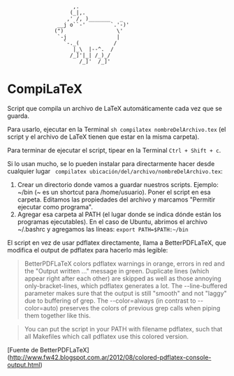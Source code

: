                                
                         ,.
                        (_|,.
                       ,' /, )_______   _
                    __j o``-'        `.'-)'
                   (")                 \' 
                    `-j                |
                      `-._(           /
                         |_\  |--^.  /
                        /_]'|_| /_)_/
                           /_]'  /_]'

                               

# CompiLaTeX
Script que compila un archivo de LaTeX automáticamente cada vez que se guarda.

Para usarlo, ejecutar en la Terminal `sh compilatex nombreDelArchivo.tex` (el script y el archivo de LaTeX tienen que estar en la misma carpeta).

Para terminar de ejecutar el script, tipear en la Terminal `Ctrl + Shift + c`.



Si lo usan mucho, se lo pueden instalar para directarmente hacer desde cualquier lugar 
` compilatex ubicación/del/archivo/nombreDelArchivo.tex`:

 1. Crear un directorio donde vamos a guardar nuestros scripts. Ejemplo: ~/bin (~ es un shortcut para /home/usuario).
    Poner el script en esa carpeta. Editamos las propiedades del archivo y marcamos "Permitir ejecutar como programa".
 2. Agregar esa carpeta al PATH (el lugar donde se indica dónde están los programas ejecutables). En el caso de Ubuntu, abrimos el archivo ~/.bashrc y agregamos las líneas:
      `export PATH=$PATH:~/bin `


El script en vez de usar pdflatex directamente, llama a BetterPDFLaTeX, que modifica el output de pdflatex para hacerlo más legible:

> BetterPDFLaTeX colors pdflatex warnings in orange, errors in red and the "Output written ..." message in green.
> Duplicate lines (which appear right after each other) are skipped as well as those annoying only-bracket-lines, which pdflatex generates a lot.
> The --line-buffered parameter makes sure that the output is still "smooth" and not "laggy" due to buffering of grep.
> The --color=always (in contrast to --color=auto) preserves the colors of previous grep calls when piping them together like this.

> You can put the script in your PATH with filename pdflatex, such that all Makefiles which call pdflatex use this colored version.

[Fuente de BetterPDFLaTeX] (http://www.fw42.blogspot.com.ar/2012/08/colored-pdflatex-console-output.html)
